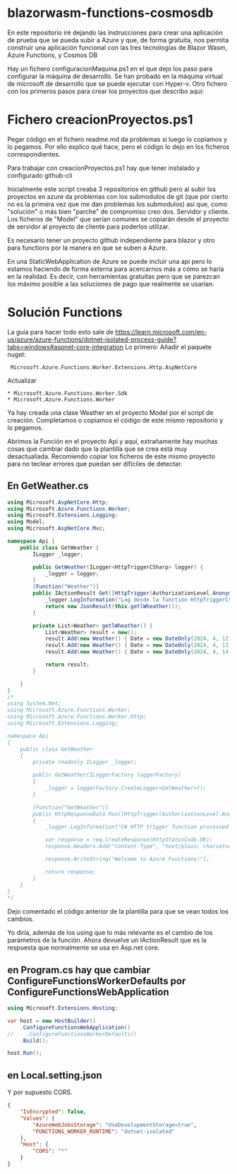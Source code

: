 # blazorwasm-functions-cosmosdb
En este repositorio iré dejando las instrucciones para crear una aplicación de prueba que se pueda subir a Azure y que, de forma gratuita, nos permita construir una aplicación funcional con las tres tecnologías de Blazor Wasm, Azure Functions, y Cosmos DB

Hay un fichero configuracionMaquina.ps1 en el que dejo los paso para configurar la máquina de desarrollo. Se han probado en la máquina virtual de microsoft de desarrollo que se puede ejecutar con Hyper-v.
Otro fichero con los primeros pasos para crear los proyectos que describo aquí:

# Fichero creacionProyectos.ps1
Pegar código en el fichero readme.md da problemas si luego lo copiamos y lo pegamos. Por ello explico qué hace, pero el código lo dejo en los ficheros correspondientes.

Para trabajar con creacionProyectos.ps1 hay que tener instalado y configurado github-cli

Inicialmente este script creaba 3 repositorios en github pero al subir los proyectos en azure da problemas con los submodulos de git (que por cierto no es la primera vez que me dan problemas los submodulos) así que, como "solución" o más bien "parche" de compromiso creo dos. Servidor y cliente. Los ficheros de "Model" que serían comunes se copiarán desde el proyecto de servidor al proyecto de cliente para poderlos utilizar.

Es necesario tener un proyecto github independiente para blazor y otro para functions por la manera en que se suben a Azure.

En una StaticWebApplication de Azure se puede incluir una api pero lo estamos haciendo de forma externa para acercarnos más a cómo se haría en la realidad. Es decir, con herramientas gratuitas pero que se parezcan los máximo posible a las soluciones de pago que realmente se usarían.

# Solución Functions
La guía para hacer todo esto sale de https://learn.microsoft.com/en-us/azure/azure-functions/dotnet-isolated-process-guide?tabs=windows#aspnet-core-integration
Lo primero:
Añadir el paquete nuget:
```
 Microsoft.Azure.Functions.Worker.Extensions.Http.AspNetCore
```
Actualizar 
```
* Microsoft.Azure.Functions.Worker.Sdk
* Microsoft.Azure.Functions.Worker
```

Ya hay creada una clase Weather en el proyecto Model por el script de creación. Completamos o copiamos el código de este mismo repositorio y lo pegamos.

Abrimos la Función en el proyecto Api y aquí, extrañamente hay muchas cosas que cambiar dado que la plantilla que se crea está muy desactualiada. 
Recomiendo copiar los ficheros de este mismo proyecto para no teclear errores que puedan ser difíciles de detectar.
## En GetWeather.cs

```C#
using Microsoft.AspNetCore.Http;
using Microsoft.Azure.Functions.Worker;
using Microsoft.Extensions.Logging;
using Model;
using Microsoft.AspNetCore.Mvc;

namespace Api {
    public class GetWeather {
        ILogger _logger;

        public GetWeather(ILogger<HttpTriggerCSharp> logger) {
            _logger = logger;
        }
        [Function("Weather")]
        public IActionResult Get([HttpTrigger(AuthorizationLevel.Anonymous, "get")] HttpRequest req) {
            _logger.LogInformation("Log desde la functión HttpTriggerCSharp");
            return new JsonResult(this.getlWheather());
        }

        private List<Weather> getlWheather() {
            List<Weather> result = new();
            result.Add(new Weather() { Date = new DateOnly(2024, 4, 12), TemperatureC = 10, Summary = "Temperatura desde api 1" });
            result.Add(new Weather() { Date = new DateOnly(2024, 4, 13), TemperatureC = 20, Summary = "Temperatura desde api 2" });
            result.Add(new Weather() { Date = new DateOnly(2024, 4, 14), TemperatureC = 30, Summary = "Temperatura desde api 3" });

            return result;
        }

    }
}
/*
using System.Net;
using Microsoft.Azure.Functions.Worker;
using Microsoft.Azure.Functions.Worker.Http;
using Microsoft.Extensions.Logging;

namespace Api
{
    public class GetWeather
    {
        private readonly ILogger _logger;

        public GetWeather(ILoggerFactory loggerFactory)
        {
            _logger = loggerFactory.CreateLogger<GetWeather>();
        }

        [Function("GetWeather")]
        public HttpResponseData Run([HttpTrigger(AuthorizationLevel.Anonymous, "get", "post")] HttpRequestData req)
        {
            _logger.LogInformation("C# HTTP trigger function processed a request.");

            var response = req.CreateResponse(HttpStatusCode.OK);
            response.Headers.Add("Content-Type", "text/plain; charset=utf-8");

            response.WriteString("Welcome to Azure Functions!");

            return response;
        }
    }
}
*/
```
Dejo comentado el código anterior de la plantilla para que se vean todos los cambios.

Yo diría, además de los using que lo más relevante es el cambio de los parámetros de la función. 
Ahora devuelve un IActionResult que es la respuesta que normalmente se usa en Asp.net core.

## en Program.cs hay que cambiar ConfigureFunctionsWorkerDefaults por ConfigureFunctionsWebApplication
```C#
using Microsoft.Extensions.Hosting;

var host = new HostBuilder()
    .ConfigureFunctionsWebApplication()
//    .ConfigureFunctionsWorkerDefaults()
    .Build();

host.Run();
```

## en Local.setting.json

Y por supuesto CORS.

```json
{
    "IsEncrypted": false,
    "Values": {
        "AzureWebJobsStorage": "UseDevelopmentStorage=true",
        "FUNCTIONS_WORKER_RUNTIME": "dotnet-isolated"
    },
    "Host": {
        "CORS": "*"
    }
}
```
